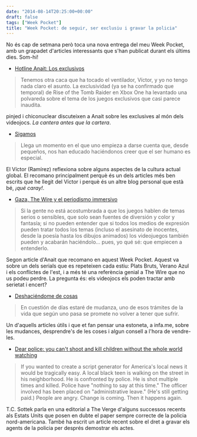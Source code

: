 ```yaml
---
date: "2014-08-14T20:25:00+00:00"
draft: false
tags: ["Week Pocket"]
title: "Week Pocket: de seguir, ser exclusiu i gravar la policia"
---
```

No és cap de setmana però toca una nova entrega del meu Week Pocket, amb un grapadet d'articles interessants que s'han publicat durant els últims dies. Som-hi!

<!-- more -->

- [Hotline Anait: Los exclusivos](http://www.anaitgames.com/noticias/hotline-anait-juegos-exclusivos)

> Tenemos otra caca que ha tocado el ventilador, Víctor, y yo no tengo nada claro el asunto. La exclusividad (ya se ha confirmado que temporal) de Rise of the Tomb Raider en Xbox One ha levantado una polvareda sobre el tema de los juegos exclusivos que casi parece inaudita.

pinjed i chiconuclear discuteixen a Anait sobre les exclusives al món dels videojocs. *La cantera antes que la cartera*.

- [Sigamos](http://futurepastori.com/sigamos)

> Llega un momento en el que uno empieza a darse cuenta que, desde pequeños, nos han educado haciéndonos creer que el ser humano es especial.

El Víctor (Ramírez) reflexiona sobre alguns aspectes de la cultura actual global. El recomano principalment perquè és un dels articles més ben escrits que he llegit del Víctor i perquè és un altre blog personal que està bé, *¡qué caray!*.

- [Gaza, The Wire y el periodismo immersivo](http://www.anaitgames.com/noticias/newsgaming-gaza-the-wire)

> Si la gente no está acostumbrada a que los juegos hablen de temas serios o sensibles, que solo sean fuentes de diversión y color y fantasía; si no pueden entender que si todos los medios de expresión pueden tratar todos los temas (incluso el asesinato de inocentes, desde la poesía hasta los dibujos animados) los videojuegos también pueden y acabarán haciéndolo… pues, yo qué sé: que empiecen a entenderlo.

Segon article d'Anait que recomano en aquest Week Pocket. Aquest va sobre un dels serials que es repeteixen cada estiu: Plats Bruts, Verano Azul i els conflictes de l'est, i a més té una referència genial a The Wire que no us podeu perdre. La pregunta és: els videojocs els poden tractar amb serietat i encert? 

- [Deshaciéndome de cosas](http://infa.me/deshaciendome-de-cosas/)

> En cuestión de días estaré de mudanza, uno de esos trámites de la vida que según uno pasa se promete no volver a tener que sufrir.

Un d'aquells articles útils i que et fan pensar una estoneta, a infa.me, sobre les mudances, desprendre's de les coses i algun consell a l'hora de vendre-les.

- [Dear police: you can't shoot and kill children without the whole world watching](http://www.theverge.com/2014/8/11/5990539/dear-police-you-cant-shoot-and-kill-our-children-without-the-whole)

> If you wanted to create a script generator for America's local news it would be tragically easy. A local black teen is walking on the street in his neighborhood. He is confronted by police. He is shot multiple times and killed. Police have "nothing to say at this time." The officer involved has been placed on "administrative leave." (He's still getting paid.) People are angry. Change is coming. Then it happens again.

T.C. Sottek parla en una editorial a The Verge d'alguns successos recents als Estats Units que posen en dubte el paper sempre correcte de la policia nord-americana. També ha escrit un article recent sobre el dret a gravar els agents de la policia per després demostrar els actes.